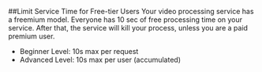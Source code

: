##Limit Service Time for Free-tier Users
Your video processing service has a freemium model. Everyone has 10 sec of free processing time on your service. After that,
the service will kill your process, unless you are a paid premium user.

- Beginner Level: 10s max per request 
- Advanced Level: 10s max per user (accumulated)